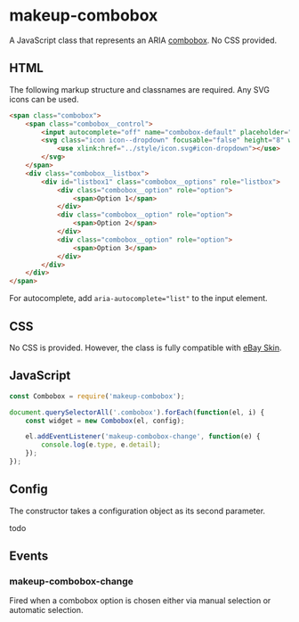 # makeup-combobox

A JavaScript class that represents an ARIA [combobox](https://ebay.github.io/mindpatterns/input/combobox/index.html). No CSS provided.

## HTML

The following markup structure and classnames are required. Any SVG icons can be used.

```html
<span class="combobox">
    <span class="combobox__control">
        <input autocomplete="off" name="combobox-default" placeholder="Combobox" role="combobox" type="text" aria-haspopup="listbox" aria-label="Combobox demo" aria-owns="listbox1" />
        <svg class="icon icon--dropdown" focusable="false" height="8" width="8" aria-hidden="true">
            <use xlink:href="../style/icon.svg#icon-dropdown"></use>
        </svg>
    </span>
    <div class="combobox__listbox">
        <div id="listbox1" class="combobox__options" role="listbox">
            <div class="combobox__option" role="option">
                <span>Option 1</span>
            </div>
            <div class="combobox__option" role="option">
                <span>Option 2</span>
            </div>
            <div class="combobox__option" role="option">
                <span>Option 3</span>
            </div>
        </div>
    </div>
</span>
```

For autocomplete, add `aria-autocomplete="list"` to the input element.

## CSS

No CSS is provided. However, the class is fully compatible with [eBay Skin](https://ebay.github.io/skin/#combobox).

## JavaScript

```js
const Combobox = require('makeup-combobox');

document.querySelectorAll('.combobox').forEach(function(el, i) {
    const widget = new Combobox(el, config);

    el.addEventListener('makeup-combobox-change', function(e) {
        console.log(e.type, e.detail);
    });
});
```

## Config

The constructor takes a configuration object as its second parameter.

todo

## Events

### makeup-combobox-change

Fired when a combobox option is chosen either via manual selection or automatic selection.
